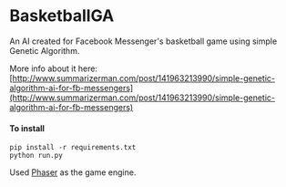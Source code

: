 # BasketballGA

An AI created for Facebook Messenger's basketball game using simple Genetic Algorithm.

More info about it here:
[http://www.summarizerman.com/post/141963213990/simple-genetic-algorithm-ai-for-fb-messengers](http://www.summarizerman.com/post/141963213990/simple-genetic-algorithm-ai-for-fb-messengers)

#### To install
```
pip install -r requirements.txt
python run.py
```

Used [Phaser](http://phaser.io/) as the game engine.
